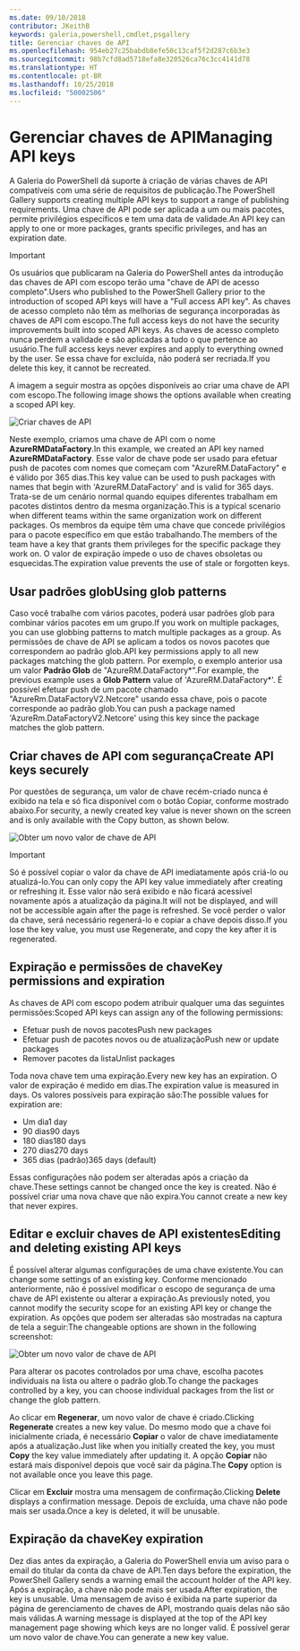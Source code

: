 ```yaml
---
ms.date: 09/10/2018
contributor: JKeithB
keywords: galeria,powershell,cmdlet,psgallery
title: Gerenciar chaves de API
ms.openlocfilehash: 954eb27c25babdb8efe50c13caf5f2d287c6b3e3
ms.sourcegitcommit: 98b7cfd8ad5718efa8e320526ca76c3cc4141d78
ms.translationtype: HT
ms.contentlocale: pt-BR
ms.lasthandoff: 10/25/2018
ms.locfileid: "50002506"
---
```

# <a name="managing-api-keys"></a><span data-ttu-id="d05da-103">Gerenciar chaves de API</span><span class="sxs-lookup"><span data-stu-id="d05da-103">Managing API keys</span></span>

<span data-ttu-id="d05da-104">A Galeria do PowerShell dá suporte à criação de várias chaves de API compatíveis com uma série de requisitos de publicação.</span><span class="sxs-lookup"><span data-stu-id="d05da-104">The PowerShell Gallery supports creating multiple API keys to support a range of publishing requirements.</span></span> <span data-ttu-id="d05da-105">Uma chave de API pode ser aplicada a um ou mais pacotes, permite privilégios específicos e tem uma data de validade.</span><span class="sxs-lookup"><span data-stu-id="d05da-105">An API key can apply to one or more packages, grants specific privileges, and has an expiration date.</span></span>

> [!IMPORTANT]
> <span data-ttu-id="d05da-106">Os usuários que publicaram na Galeria do PowerShell antes da introdução das chaves de API com escopo terão uma "chave de API de acesso completo".</span><span class="sxs-lookup"><span data-stu-id="d05da-106">Users who published to the PowerShell Gallery prior to the introduction of scoped API keys will have a "Full access API key".</span></span> <span data-ttu-id="d05da-107">As chaves de acesso completo não têm as melhorias de segurança incorporadas às chaves de API com escopo.</span><span class="sxs-lookup"><span data-stu-id="d05da-107">The full access keys do not have the security improvements built into scoped API keys.</span></span> <span data-ttu-id="d05da-108">As chaves de acesso completo nunca perdem a validade e são aplicadas a tudo o que pertence ao usuário.</span><span class="sxs-lookup"><span data-stu-id="d05da-108">The full access keys never expires and apply to everything owned by the user.</span></span> <span data-ttu-id="d05da-109">Se essa chave for excluída, não poderá ser recriada.</span><span class="sxs-lookup"><span data-stu-id="d05da-109">If you delete this key, it cannot be recreated.</span></span>

<span data-ttu-id="d05da-110">A imagem a seguir mostra as opções disponíveis ao criar uma chave de API com escopo.</span><span class="sxs-lookup"><span data-stu-id="d05da-110">The following image shows the options available when creating a scoped API key.</span></span>

![Criar chaves de API](../../Images/PSGallery_KeyScoped.png)

<span data-ttu-id="d05da-112">Neste exemplo, criamos uma chave de API com o nome **AzureRMDataFactory**.</span><span class="sxs-lookup"><span data-stu-id="d05da-112">In this example, we created an API key named **AzureRMDataFactory**.</span></span> <span data-ttu-id="d05da-113">Esse valor de chave pode ser usado para efetuar push de pacotes com nomes que começam com "AzureRM.DataFactory" e é válido por 365 dias.</span><span class="sxs-lookup"><span data-stu-id="d05da-113">This key value can be used to push packages with names that begin with 'AzureRM.DataFactory' and is valid for 365 days.</span></span> <span data-ttu-id="d05da-114">Trata-se de um cenário normal quando equipes diferentes trabalham em pacotes distintos dentro da mesma organização.</span><span class="sxs-lookup"><span data-stu-id="d05da-114">This is a typical scenario when different teams within the same organization work on different packages.</span></span> <span data-ttu-id="d05da-115">Os membros da equipe têm uma chave que concede privilégios para o pacote específico em que estão trabalhando.</span><span class="sxs-lookup"><span data-stu-id="d05da-115">The members of the team have a key that grants them privileges for the specific package they work on.</span></span>
<span data-ttu-id="d05da-116">O valor de expiração impede o uso de chaves obsoletas ou esquecidas.</span><span class="sxs-lookup"><span data-stu-id="d05da-116">The expiration value prevents the use of stale or forgotten keys.</span></span>

## <a name="using-glob-patterns"></a><span data-ttu-id="d05da-117">Usar padrões glob</span><span class="sxs-lookup"><span data-stu-id="d05da-117">Using glob patterns</span></span>

<span data-ttu-id="d05da-118">Caso você trabalhe com vários pacotes, poderá usar padrões glob para combinar vários pacotes em um grupo.</span><span class="sxs-lookup"><span data-stu-id="d05da-118">If you work on multiple packages, you can use globbing patterns to match multiple packages as a group.</span></span> <span data-ttu-id="d05da-119">As permissões de chave de API se aplicam a todos os novos pacotes que correspondem ao padrão glob.</span><span class="sxs-lookup"><span data-stu-id="d05da-119">API key permissions apply to all new packages matching the glob pattern.</span></span> <span data-ttu-id="d05da-120">Por exemplo, o exemplo anterior usa um valor **Padrão Glob** de "AzureRM.DataFactory\*".</span><span class="sxs-lookup"><span data-stu-id="d05da-120">For example, the previous example uses a **Glob Pattern** value of 'AzureRM.DataFactory\*'.</span></span> <span data-ttu-id="d05da-121">É possível efetuar push de um pacote chamado "AzureRm.DataFactoryV2.Netcore" usando essa chave, pois o pacote corresponde ao padrão glob.</span><span class="sxs-lookup"><span data-stu-id="d05da-121">You can push a package named 'AzureRm.DataFactoryV2.Netcore' using this key since the package matches the glob pattern.</span></span>

## <a name="create-api-keys-securely"></a><span data-ttu-id="d05da-122">Criar chaves de API com segurança</span><span class="sxs-lookup"><span data-stu-id="d05da-122">Create API keys securely</span></span>

<span data-ttu-id="d05da-123">Por questões de segurança, um valor de chave recém-criado nunca é exibido na tela e só fica disponível com o botão Copiar, conforme mostrado abaixo.</span><span class="sxs-lookup"><span data-stu-id="d05da-123">For security, a newly created key value is never shown on the screen and is only available with the Copy button, as shown below.</span></span>

![Obter um novo valor de chave de API](../../Images/PSGallery_CopyCreatedKey.png)

> [!IMPORTANT]
> <span data-ttu-id="d05da-125">Só é possível copiar o valor da chave de API imediatamente após criá-lo ou atualizá-lo.</span><span class="sxs-lookup"><span data-stu-id="d05da-125">You can only copy the API key value immediately after creating or refreshing it.</span></span> <span data-ttu-id="d05da-126">Esse valor não será exibido e não ficará acessível novamente após a atualização da página.</span><span class="sxs-lookup"><span data-stu-id="d05da-126">It will not be displayed, and will not be accessible again after the page is refreshed.</span></span> <span data-ttu-id="d05da-127">Se você perder o valor da chave, será necessário regenerá-lo e copiar a chave depois disso.</span><span class="sxs-lookup"><span data-stu-id="d05da-127">If you lose the key value, you must use Regenerate, and copy the key after it is regenerated.</span></span>

## <a name="key-permissions-and-expiration"></a><span data-ttu-id="d05da-128">Expiração e permissões de chave</span><span class="sxs-lookup"><span data-stu-id="d05da-128">Key permissions and expiration</span></span>

<span data-ttu-id="d05da-129">As chaves de API com escopo podem atribuir qualquer uma das seguintes permissões:</span><span class="sxs-lookup"><span data-stu-id="d05da-129">Scoped API keys can assign any of the following permissions:</span></span>

- <span data-ttu-id="d05da-130">Efetuar push de novos pacotes</span><span class="sxs-lookup"><span data-stu-id="d05da-130">Push new packages</span></span>
- <span data-ttu-id="d05da-131">Efetuar push de pacotes novos ou de atualização</span><span class="sxs-lookup"><span data-stu-id="d05da-131">Push new or update packages</span></span>
- <span data-ttu-id="d05da-132">Remover pacotes da lista</span><span class="sxs-lookup"><span data-stu-id="d05da-132">Unlist packages</span></span>

<span data-ttu-id="d05da-133">Toda nova chave tem uma expiração.</span><span class="sxs-lookup"><span data-stu-id="d05da-133">Every new key has an expiration.</span></span> <span data-ttu-id="d05da-134">O valor de expiração é medido em dias.</span><span class="sxs-lookup"><span data-stu-id="d05da-134">The expiration value is measured in days.</span></span> <span data-ttu-id="d05da-135">Os valores possíveis para expiração são:</span><span class="sxs-lookup"><span data-stu-id="d05da-135">The possible values for expiration are:</span></span>

- <span data-ttu-id="d05da-136">Um dia</span><span class="sxs-lookup"><span data-stu-id="d05da-136">1 day</span></span>
- <span data-ttu-id="d05da-137">90 dias</span><span class="sxs-lookup"><span data-stu-id="d05da-137">90 days</span></span>
- <span data-ttu-id="d05da-138">180 dias</span><span class="sxs-lookup"><span data-stu-id="d05da-138">180 days</span></span>
- <span data-ttu-id="d05da-139">270 dias</span><span class="sxs-lookup"><span data-stu-id="d05da-139">270 days</span></span>
- <span data-ttu-id="d05da-140">365 dias (padrão)</span><span class="sxs-lookup"><span data-stu-id="d05da-140">365 days (default)</span></span>

<span data-ttu-id="d05da-141">Essas configurações não podem ser alteradas após a criação da chave.</span><span class="sxs-lookup"><span data-stu-id="d05da-141">These settings cannot be changed once the key is created.</span></span> <span data-ttu-id="d05da-142">Não é possível criar uma nova chave que não expira.</span><span class="sxs-lookup"><span data-stu-id="d05da-142">You cannot create a new key that never expires.</span></span>

## <a name="editing-and-deleting-existing-api-keys"></a><span data-ttu-id="d05da-143">Editar e excluir chaves de API existentes</span><span class="sxs-lookup"><span data-stu-id="d05da-143">Editing and deleting existing API keys</span></span>

<span data-ttu-id="d05da-144">É possível alterar algumas configurações de uma chave existente.</span><span class="sxs-lookup"><span data-stu-id="d05da-144">You can change some settings of an existing key.</span></span> <span data-ttu-id="d05da-145">Conforme mencionado anteriormente, não é possível modificar o escopo de segurança de uma chave de API existente ou alterar a expiração.</span><span class="sxs-lookup"><span data-stu-id="d05da-145">As previously noted, you cannot modify the security scope for an existing API key or change the expiration.</span></span> <span data-ttu-id="d05da-146">As opções que podem ser alteradas são mostradas na captura de tela a seguir:</span><span class="sxs-lookup"><span data-stu-id="d05da-146">The changeable options are shown in the following screenshot:</span></span>

![Obter um novo valor de chave de API](../../Images/PSGallery_EditAPIKey.png)

<span data-ttu-id="d05da-148">Para alterar os pacotes controlados por uma chave, escolha pacotes individuais na lista ou altere o padrão glob.</span><span class="sxs-lookup"><span data-stu-id="d05da-148">To change the packages controlled by a key, you can choose individual packages from the list or change the glob pattern.</span></span>

<span data-ttu-id="d05da-149">Ao clicar em **Regenerar**, um novo valor de chave é criado.</span><span class="sxs-lookup"><span data-stu-id="d05da-149">Clicking **Regenerate** creates a new key value.</span></span> <span data-ttu-id="d05da-150">Do mesmo modo que a chave foi inicialmente criada, é necessário **Copiar** o valor de chave imediatamente após a atualização.</span><span class="sxs-lookup"><span data-stu-id="d05da-150">Just like when you initially created the key, you must **Copy** the key value immediately after updating it.</span></span> <span data-ttu-id="d05da-151">A opção **Copiar** não estará mais disponível depois que você sair da página.</span><span class="sxs-lookup"><span data-stu-id="d05da-151">The **Copy** option is not available once you leave this page.</span></span>

<span data-ttu-id="d05da-152">Clicar em **Excluir** mostra uma mensagem de confirmação.</span><span class="sxs-lookup"><span data-stu-id="d05da-152">Clicking **Delete** displays a confirmation message.</span></span> <span data-ttu-id="d05da-153">Depois de excluída, uma chave não pode mais ser usada.</span><span class="sxs-lookup"><span data-stu-id="d05da-153">Once a key is deleted, it will be unusable.</span></span>

## <a name="key-expiration"></a><span data-ttu-id="d05da-154">Expiração da chave</span><span class="sxs-lookup"><span data-stu-id="d05da-154">Key expiration</span></span>

<span data-ttu-id="d05da-155">Dez dias antes da expiração, a Galeria do PowerShell envia um aviso para o email do titular da conta da chave de API.</span><span class="sxs-lookup"><span data-stu-id="d05da-155">Ten days before the expiration, the PowerShell Gallery sends a warning email the account holder of the API key.</span></span> <span data-ttu-id="d05da-156">Após a expiração, a chave não pode mais ser usada.</span><span class="sxs-lookup"><span data-stu-id="d05da-156">After expiration, the key is unusable.</span></span> <span data-ttu-id="d05da-157">Uma mensagem de aviso é exibida na parte superior da página de gerenciamento de chaves de API, mostrando quais delas não são mais válidas.</span><span class="sxs-lookup"><span data-stu-id="d05da-157">A warning message is displayed at the top of the API key management page showing which keys are no longer valid.</span></span> <span data-ttu-id="d05da-158">É possível gerar um novo valor de chave.</span><span class="sxs-lookup"><span data-stu-id="d05da-158">You can generate a new key value.</span></span>
